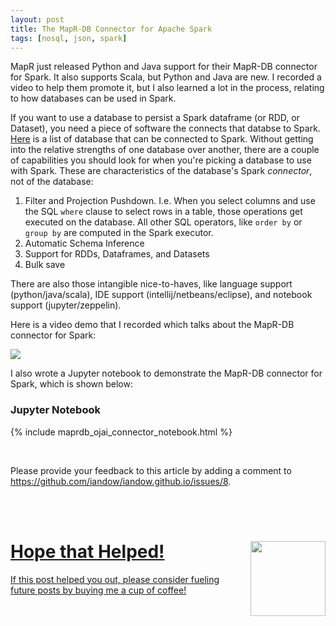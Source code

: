 ```yaml
---
layout: post
title: The MapR-DB Connector for Apache Spark
tags: [nosql, json, spark]
---
```


MapR just released Python and Java support for their MapR-DB connector for Spark. It also supports Scala, but Python and Java are new.  I recorded a video to help them promote it, but I also learned a lot in the process, relating to how databases can be used in Spark. 

If you want to use a database to persist a Spark dataframe (or RDD, or Dataset), you need a piece of software the connects that databse to Spark.  [Here](https://docs.databricks.com/spark/latest/data-sources/index.html) is a list of database that can be connected to Spark. Without getting into the relative strengths of one database over another, there are a couple of capabilities you should look for when you're picking a database to use with Spark. These are characteristics of the database's Spark *connector*, not of the database:

1. Filter and Projection Pushdown.  I.e. When you select columns and use the SQL `where` clause to select rows in a table, those operations get executed on the database. All other SQL operators, like `order by` or `group by` are computed in the Spark executor.
2. Automatic Schema Inference
3. Support for RDDs, Dataframes, and Datasets
4. Bulk save

There are also those intangible nice-to-haves, like language support (python/java/scala), IDE support (intellij/netbeans/eclipse), and notebook support (jupyter/zeppelin). 


Here is a video demo that I recorded which talks about the MapR-DB connector for Spark:

<a href="https://youtu.be/9RHm1YJNaIc"><img src="http://iandow.github.io/img/ojai_video.png"></a>


I also wrote a Jupyter notebook to demonstrate the MapR-DB connector for Spark, which is shown below:

### Jupyter Notebook

{% include maprdb_ojai_connector_notebook.html %}


<br>
<p>Please provide your feedback to this article by adding a comment to <a href="https://github.com/iandow/iandow.github.io/issues/8">https://github.com/iandow/iandow.github.io/issues/8</a>.</p>

<br><br>
<div class="main-explain-area padding-override jumbotron">
  <img src="http://iandow.github.io/img/starbucks_coffee_cup.png" width="120" style="margin-left: 15px" align="right">
  <a href="https://www.paypal.me/iandownard" title="PayPal donation" target="_blank">
  <h1>Hope that Helped!</h1>
  <p class="margin-override font-override">
    If this post helped you out, please consider fueling future posts by buying me a cup of coffee!</p>
  </a>
  <br>
</div>